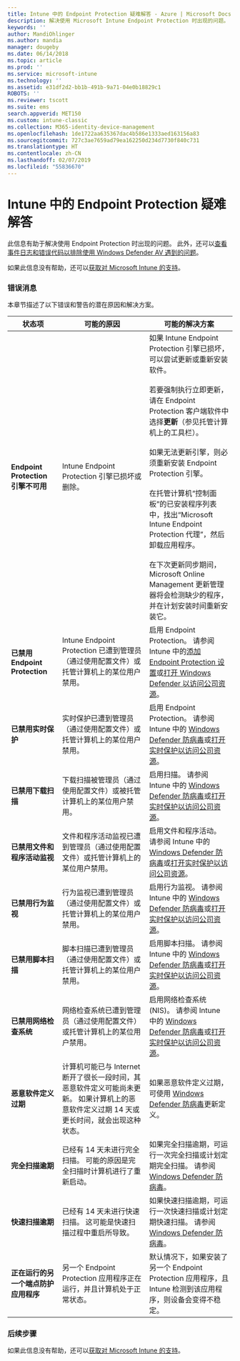 ```yaml
---
title: Intune 中的 Endpoint Protection 疑难解答 - Azure | Microsoft Docs
description: 解决使用 Microsoft Intune Endpoint Protection 时出现的问题。
keywords: ''
author: MandiOhlinger
ms.author: mandia
manager: dougeby
ms.date: 06/14/2018
ms.topic: article
ms.prod: ''
ms.service: microsoft-intune
ms.technology: ''
ms.assetid: e31df2d2-bb1b-491b-9a71-04e0b18829c1
ROBOTS: ''
ms.reviewer: tscott
ms.suite: ems
search.appverid: MET150
ms.custom: intune-classic
ms.collection: M365-identity-device-management
ms.openlocfilehash: 1de1722aa635367dac4b586e1333aed163156a83
ms.sourcegitcommit: 727c3ae7659ad79ea162250d234d7730f840c731
ms.translationtype: HT
ms.contentlocale: zh-CN
ms.lasthandoff: 02/07/2019
ms.locfileid: "55836670"
---
```

# <a name="troubleshoot-endpoint-protection-in-intune"></a>Intune 中的 Endpoint Protection 疑难解答

此信息有助于解决使用 Endpoint Protection 时出现的问题。 此外，还可以[查看事件日志和错误代码以排除使用 Windows Defender AV 遇到的问题](https://docs.microsoft.com/windows/security/threat-protection/windows-defender-antivirus/troubleshoot-windows-defender-antivirus)。

如果此信息没有帮助，还可以[获取对 Microsoft Intune 的支持](get-support.md)。

### <a name="error-messages"></a>错误消息
本章节描述了以下错误和警告的潜在原因和解决方案。

|状态项|可能的原因|可能的解决方案|
|---------------|--------------------|-----------------------|
|**Endpoint Protection 引擎不可用**|Intune Endpoint Protection 引擎已损坏或删除。|如果 Intune Endpoint Protection 引擎已损坏，可以尝试更新或重新安装软件。<br /><br />若要强制执行立即更新，请在 Endpoint Protection 客户端软件中选择**更新**（参见托管计算机上的工具栏）。<br /><br />如果无法更新引擎，则必须重新安装 Endpoint Protection 引擎。<br /><br />在托管计算机“控制面板”的已安装程序列表中，找出“Microsoft Intune Endpoint Protection 代理”，然后卸载应用程序。<br /><br />在下次更新同步期间，Microsoft Online Management 更新管理器将会检测缺少的程序，并在计划安装时间重新安装它。|
|**已禁用 Endpoint Protection**|Intune Endpoint Protection 已遭到管理员（通过使用配置文件）或托管计算机上的某位用户禁用。|启用 Endpoint Protection。 请参阅 Intune 中的[添加 Endpoint Protection 设置](endpoint-protection-configure.md)或[打开 Windows Defender 以访问公司资源](/intune-user-help/turn-on-defender-windows)。|
|**已禁用实时保护**|实时保护已遭到管理员（通过使用配置文件）或托管计算机上的某位用户禁用。|启用 Endpoint Protection。 请参阅 Intune 中的 [Windows Defender 防病毒](device-restrictions-windows-10.md#windows-defender-antivirus)或[打开实时保护以访问公司资源](/intune-user-help/turn-on-defender-windows)。 |
|**已禁用下载扫描**|下载扫描被管理员（通过使用配置文件）或被托管计算机上的某位用户禁用。|启用扫描。 请参阅 Intune 中的 [Windows Defender 防病毒](device-restrictions-windows-10.md#windows-defender-antivirus)或[打开实时保护以访问公司资源](/intune-user-help/turn-on-defender-windows)。 |
|**已禁用文件和程序活动监视**|文件和程序活动监视已遭到管理员（通过使用配置文件）或托管计算机上的某位用户禁用。|启用文件和程序活动。 请参阅 Intune 中的 [Windows Defender 防病毒](device-restrictions-windows-10.md#windows-defender-antivirus)或[打开实时保护以访问公司资源](/intune-user-help/turn-on-defender-windows)。 |
|**已禁用行为监视**|行为监视已遭到管理员（通过使用配置文件）或托管计算机上的某位用户禁用。|启用行为监视。 请参阅 Intune 中的 [Windows Defender 防病毒](device-restrictions-windows-10.md#windows-defender-antivirus)或[打开实时保护以访问公司资源](/intune-user-help/turn-on-defender-windows)。 |
|**已禁用脚本扫描**|脚本扫描已遭到管理员（通过使用配置文件）或托管计算机上的某位用户禁用。|启用脚本扫描。 请参阅 Intune 中的 [Windows Defender 防病毒](device-restrictions-windows-10.md#windows-defender-antivirus)或[打开实时保护以访问公司资源](/intune-user-help/turn-on-defender-windows)。 |
|**已禁用网络检查系统**|网络检查系统已遭到管理员（通过使用配置文件）或托管计算机上的某位用户禁用。|启用网络检查系统 (NIS)。 请参阅 Intune 中的 [Windows Defender 防病毒](device-restrictions-windows-10.md#windows-defender-antivirus)或[打开实时保护以访问公司资源](/intune-user-help/turn-on-defender-windows)。 |
|**恶意软件定义过期**|计算机可能已与 Internet 断开了很长一段时间，其恶意软件定义可能尚未更新。 如果计算机上的恶意软件定义过期 14 天或更长时间，就会出现这种状态。|如果恶意软件定义过期，可使用 [Windows Defender 防病毒](device-restrictions-windows-10.md#windows-defender-antivirus)更新定义。|
|**完全扫描逾期**|已经有 14 天未进行完全扫描。 可能的原因是完全扫描时计算机进行了重新启动。|如果完全扫描逾期，可运行一次完全扫描或计划定期完全扫描。 请参阅 [Windows Defender 防病毒](device-restrictions-windows-10.md#windows-defender-antivirus)。 |
|**快速扫描逾期**|已经有 14 天未进行快速扫描。 这可能是快速扫描过程中重启所导致。|如果快速扫描逾期，可运行一次快速扫描或计划定期快速扫描。 请参阅 [Windows Defender 防病毒](device-restrictions-windows-10.md#windows-defender-antivirus)。|
|**正在运行的另一个端点防护应用程序**|另一个 Endpoint Protection 应用程序正在运行，并且计算机处于正常状态。|默认情况下，如果安装了另一个 Endpoint Protection 应用程序，且 Intune 检测到该应用程序，则设备会变得不稳定。|

### <a name="next-steps"></a>后续步骤
如果此信息没有帮助，还可以[获取对 Microsoft Intune 的支持](get-support.md)。
